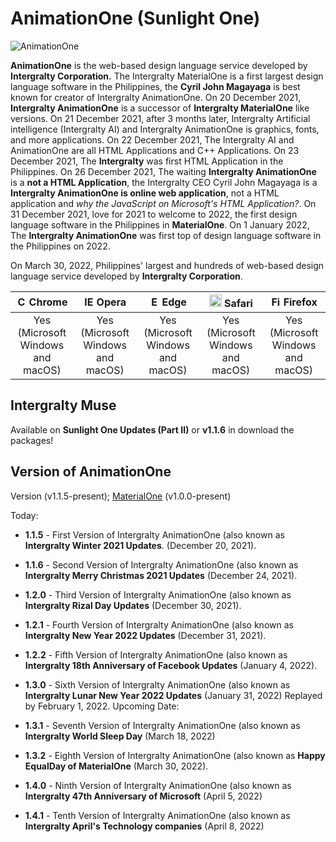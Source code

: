 # AnimationOne (Sunlight One)
![AnimationOne](https://github.com/Magayaga/AnimationOne/blob/Sunlight_One/AnimationOne-background.png)

**AnimationOne** is the web-based design language service developed by **Intergralty Corporation.** The Intergralty MaterialOne is a first largest design language software in the Philippines, the **Cyril John Magayaga** is best known for creator of Intergralty AnimationOne. On 20 December 2021, **Intergralty AnimationOne** is a successor of **Intergralty MaterialOne** like versions. On 21 December 2021, after 3 months later, Intergralty Artificial intelligence (Intergralty AI) and Intergralty AnimationOne is graphics, fonts, and more applications. On 22 December 2021, The Intergralty AI and AnimationOne are all HTML Applications and C++ Applications. On 23 December 2021, The **Intergralty** was first HTML Application in the Philippines. On 26 December 2021, The waiting **Intergralty AnimationOne** is a **not a HTML Application**, the Intergralty CEO Cyril John Magayaga is a **Intergralty AnimationOne is online web application**, not a HTML application and *why the JavaScript on Microsoft's HTML Application?*. On 31 December 2021, love for 2021 to welcome to 2022, the first design language software in the Philippines in **MaterialOne**. On 1 January 2022, The **Intergralty AnimationOne** was first top of design language software in the Philippines on 2022.

On March 30, 2022, Philippines' largest and hundreds of web-based design language service developed by **Intergralty Corporation**.

| <img src="https://upload.wikimedia.org/wikipedia/commons/a/a5/Google_Chrome_icon_%28September_2014%29.svg" alt="Chrome" width="16px" height="16px" /> Chrome | <img src="https://upload.wikimedia.org/wikipedia/commons/4/49/Opera_2015_icon.svg" alt="IE" width="16px" height="16px" /> Opera | <img src="https://upload.wikimedia.org/wikipedia/commons/9/98/Microsoft_Edge_logo_%282019%29.svg" alt="Edge" width="16px" height="16px" /> Edge | <img src="https://upload.wikimedia.org/wikipedia/en/7/71/Safari_14_icon.png" alt="Safari" width="20px" height="20px" /> Safari | <img src="https://upload.wikimedia.org/wikipedia/commons/a/a0/Firefox_logo%2C_2019.svg" alt="Firefox" width="16px" height="16px" /> Firefox |
| :--------------------------------------------------------------------------------------------------------------------------------------------------------------: | :---------------------------------------------------------------------------------------------------------------------------------------------------------------------: | :----------------------------------------------------------------------------------------------------------------------------------------------------------: | :--------------------------------------------------------------------------------------------------------------------------------------------------------------: | :----------------------------------------------------------------------------------------------------------------------------------------------------------------: |
|                                                                               Yes (Microsoft Windows and macOS)                                                                                |                                                                                   Yes (Microsoft Windows and macOS)                                                                                   |                                                                             Yes (Microsoft Windows and macOS)                                                                              |                                                                               Yes (Microsoft Windows and macOS)                                                                                |                                                                                Yes (Microsoft Windows and macOS)                                                                                 | 

## Intergralty Muse
Available on **Sunlight One Updates (Part II)** or **v1.1.6** in download the packages!

## Version of AnimationOne
Version (v1.1.5-present); [MaterialOne](https://github.com/Intergralty/MaterialOne) (v1.0.0-present)

Today: 
* **1.1.5** - First Version of Intergralty AnimationOne (also known as **Intergralty Winter 2021 Updates**. (December 20, 2021).
* **1.1.6** - Second Version of Intergralty AnimationOne (also known as **Intergralty Merry Christmas 2021 Updates** (December 24, 2021).
* **1.2.0** - Third Version of Intergralty AnimationOne (also known as **Intergralty Rizal Day Updates** (December 30, 2021).
* **1.2.1** - Fourth Version of Intergralty AnimationOne (also known as **Intergralty New Year 2022 Updates** (December 31, 2021).
* **1.2.2** - Fifth Version of Intergralty AnimationOne (also known as **Intergralty 18th Anniversary of Facebook Updates** (January 4, 2022).
* **1.3.0** - Sixth Version of Intergralty AnimationOne (also known as **Intergralty Lunar New Year 2022 Updates** (January 31, 2022) Replayed by February 1, 2022.
Upcoming Date:

* **1.3.1** - Seventh Version of Intergralty AnimationOne (also known as **Intergralty World Sleep Day** (March 18, 2022)
* **1.3.2** - Eighth Version of Intergralty AnimationOne (also known as **Happy EqualDay of MaterialOne** (March 30, 2022).
* **1.4.0** - Ninth Version of Intergralty AnimationOne (also known as **Intergralty 47th Anniversary of Microsoft** (April 5, 2022)
* **1.4.1** - Tenth Version of Intergralty AnimationOne (also known as **Intergralty April's Technology companies** (April 8, 2022)
